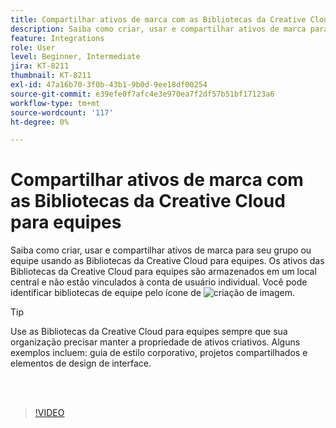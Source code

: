 ```yaml
---
title: Compartilhar ativos de marca com as Bibliotecas da Creative Cloud para equipes
description: Saiba como criar, usar e compartilhar ativos de marca para seu grupo ou equipe usando as Bibliotecas da Creative Cloud para equipes
feature: Integrations
role: User
level: Beginner, Intermediate
jira: KT-8211
thumbnail: KT-8211
exl-id: 47a16b70-3f0b-43b1-9b0d-9ee18df00254
source-git-commit: e39efe0f7afc4e3e970ea7f2df57b51bf17123a6
workflow-type: tm+mt
source-wordcount: '117'
ht-degree: 0%

---
```


# Compartilhar ativos de marca com as Bibliotecas da Creative Cloud para equipes

Saiba como criar, usar e compartilhar ativos de marca para seu grupo ou equipe usando as Bibliotecas da Creative Cloud para equipes. Os ativos das Bibliotecas da Creative Cloud para equipes são armazenados em um local central e não estão vinculados à conta de usuário individual. Você pode identificar bibliotecas de equipe pelo ícone de ![criação de imagem](assets/Smock_Building_18_N.png).

>[!TIP]
>
>Use as Bibliotecas da Creative Cloud para equipes sempre que sua organização precisar manter a propriedade de ativos criativos. Alguns exemplos incluem: guia de estilo corporativo, projetos compartilhados e elementos de design de interface.

<br> 

>[!VIDEO](https://video.tv.adobe.com/v/3449193?hidetitle=true&captions=por_br)
